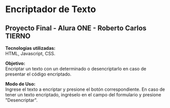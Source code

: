 <h1> Encriptador de Texto </h1> <h2> Proyecto Final - Alura ONE - Roberto Carlos TIERNO </h2>
<strong> Tecnologías utilizadas: </strong> </br>
HTML, Javascript, CSS.

<strong> Objetivo: </strong> </br>
Encriptar un texto con un determinado o desencriptarlo en caso de presentar el código encriptado.

<strong> Modo de Uso: </strong> </br>
Ingrese el texto a encriptar y presione el botón correspondiente. En caso de tener un texto encriptado, ingréselo en el campo del formulario y presione "Desencriptar".
